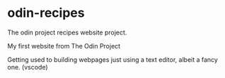 # odin-recipes
The odin project recipes website project.

My first website from The Odin Project

Getting used to building webpages just using a text editor, albeit a fancy one. (vscode)


